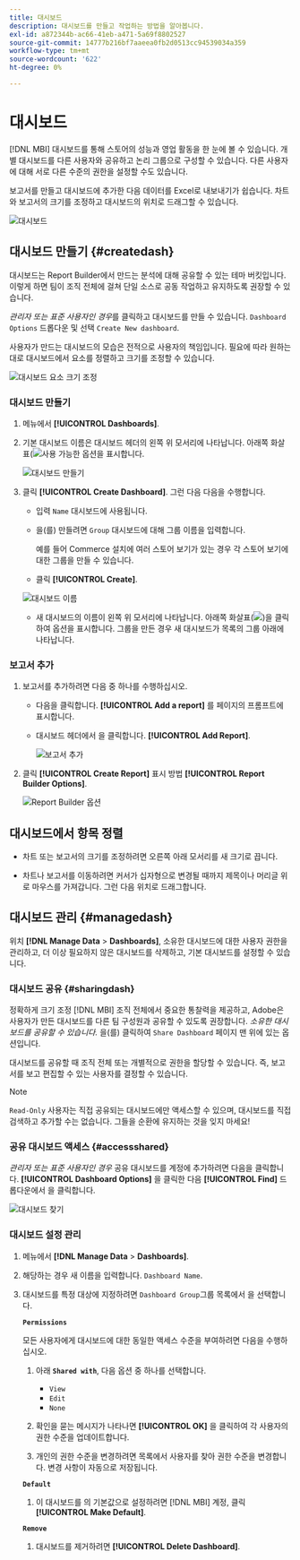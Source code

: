 ```yaml
---
title: 대시보드
description: 대시보드를 만들고 작업하는 방법을 알아봅니다.
exl-id: a872344b-ac66-41eb-a471-5a69f8802527
source-git-commit: 14777b216bf7aaeea0fb2d0513cc94539034a359
workflow-type: tm+mt
source-wordcount: '622'
ht-degree: 0%

---
```


# 대시보드

[!DNL MBI] 대시보드를 통해 스토어의 성능과 영업 활동을 한 눈에 볼 수 있습니다. 개별 대시보드를 다른 사용자와 공유하고 논리 그룹으로 구성할 수 있습니다. 다른 사용자에 대해 서로 다른 수준의 권한을 설정할 수도 있습니다.

보고서를 만들고 대시보드에 추가한 다음 데이터를 Excel로 내보내기가 쉽습니다. 차트와 보고서의 크기를 조정하고 대시보드의 위치로 드래그할 수 있습니다.

![대시보드](../../assets/magento-bi-report-builder-revenue-by-products-formula-report-holiday-sales-dashboard.png)

## 대시보드 만들기 {#createdash}

대시보드는 Report Builder에서 만드는 분석에 대해 공유할 수 있는 테마 버킷입니다. 이렇게 하면 팀이 조직 전체에 걸쳐 단일 소스로 공동 작업하고 유지하도록 권장할 수 있습니다.

*관리자 또는 표준 사용자인 경우*&#x200B;를 클릭하고 대시보드를 만들 수 있습니다. `Dashboard Options` 드롭다운 및 선택 `Create New dashboard`.

사용자가 만드는 대시보드의 모습은 전적으로 사용자의 책임입니다. 필요에 따라 원하는 대로 대시보드에서 요소를 정렬하고 크기를 조정할 수 있습니다.

![대시보드 요소 크기 조정](../../assets/arrange_resize_dashboard_element.gif)

### 대시보드 만들기

1. 메뉴에서 **[!UICONTROL Dashboards]**.

1. 기본 대시보드 이름은 대시보드 헤더의 왼쪽 위 모서리에 나타납니다. 아래쪽 화살표(![](../../assets/magento-bi-btn-down.png)사용 가능한 옵션을 표시합니다.

   ![대시보드 만들기](../../assets/magento-bi-dashboard-create.png)

1. 클릭 **[!UICONTROL Create Dashboard]**. 그런 다음 다음을 수행합니다.

   * 입력 `Name` 대시보드에 사용됩니다.

   * 을(를) 만들려면 `Group` 대시보드에 대해 그룹 이름을 입력합니다.

      예를 들어 Commerce 설치에 여러 스토어 보기가 있는 경우 각 스토어 보기에 대한 그룹을 만들 수 있습니다.

   * 클릭 **[!UICONTROL Create]**.

   ![대시보드 이름](../../assets/magento-bi-dashboard-create-name.png)

   * 새 대시보드의 이름이 왼쪽 위 모서리에 나타납니다. 아래쪽 화살표(![](../../assets/magento-bi-btn-down.png))을 클릭하여 옵션을 표시합니다. 그룹을 만든 경우 새 대시보드가 목록의 그룹 아래에 나타납니다.


### 보고서 추가

1. 보고서를 추가하려면 다음 중 하나를 수행하십시오.

   * 다음을 클릭합니다. **[!UICONTROL Add a report]** 를 페이지의 프롬프트에 표시합니다.

   * 대시보드 헤더에서 을 클릭합니다. **[!UICONTROL Add Report]**.

      ![보고서 추가](../../assets/magento-bi-dashboard-create-add-report.png)

1. 클릭 **[!UICONTROL Create Report]** 표시 방법 **[!UICONTROL Report Builder Options]**.

   ![Report Builder 옵션](../../assets/magento-bi-report-builder.png)

## 대시보드에서 항목 정렬

* 차트 또는 보고서의 크기를 조정하려면 오른쪽 아래 모서리를 새 크기로 끕니다.

* 차트나 보고서를 이동하려면 커서가 십자형으로 변경될 때까지 제목이나 머리글 위로 마우스를 가져갑니다. 그런 다음 위치로 드래그합니다.

## 대시보드 관리 {#managedash}

위치 **[!DNL Manage Data** > **Dashboards]**, 소유한 대시보드에 대한 사용자 권한을 관리하고, 더 이상 필요하지 않은 대시보드를 삭제하고, 기본 대시보드를 설정할 수 있습니다.

### 대시보드 공유 {#sharingdash}

정확하게 크기 조정 [!DNL MBI] 조직 전체에서 중요한 통찰력을 제공하고, Adobe은 사용자가 만든 대시보드를 다른 팀 구성원과 공유할 수 있도록 권장합니다. *소유한 대시보드를 공유할 수 있습니다.* 을(를) 클릭하여 `Share Dashboard` 페이지 맨 위에 있는 옵션입니다.

대시보드를 공유할 때 조직 전체 또는 개별적으로 권한을 할당할 수 있습니다. 즉, 보고서를 보고 편집할 수 있는 사용자를 결정할 수 있습니다.

>[!NOTE]
>
>`Read-Only` 사용자는 직접 공유되는 대시보드에만 액세스할 수 있으며, 대시보드를 직접 검색하고 추가할 수는 없습니다. 그들을 순환에 유지하는 것을 잊지 마세요!

### 공유 대시보드 액세스 {#accessshared}

*관리자 또는 표준 사용자인 경우* 공유 대시보드를 계정에 추가하려면 다음을 클릭합니다. **[!UICONTROL Dashboard Options]** 을 클릭한 다음 **[!UICONTROL Find]** 드롭다운에서 을 클릭합니다.

![대시보드 찾기](../../assets/find_dashboard.png)<!--{: width="1000" height="535"}-->

### 대시보드 설정 관리

1. 메뉴에서 **[!DNL Manage Data** > **Dashboards]**.

1. 해당하는 경우 새 이름을 입력합니다. `Dashboard Name`.

1. 대시보드를 특정 대상에 지정하려면 `Dashboard Group`그룹 목록에서 을 선택합니다.

   **`Permissions`**

   모든 사용자에게 대시보드에 대한 동일한 액세스 수준을 부여하려면 다음을 수행하십시오.

   1. 아래 **`Shared with`**, 다음 옵션 중 하나를 선택합니다.

      * `View`
      * `Edit`
      * `None`
   1. 확인을 묻는 메시지가 나타나면 **[!UICONTROL OK]** 을 클릭하여 각 사용자의 권한 수준을 업데이트합니다.

   1. 개인의 권한 수준을 변경하려면 목록에서 사용자를 찾아 권한 수준을 변경합니다. 변경 사항이 자동으로 저장됩니다.

   **`Default`**

   1. 이 대시보드를 의 기본값으로 설정하려면 [!DNL MBI] 계정, 클릭 **[!UICONTROL Make Default]**.

   **`Remove`**

   1. 대시보드를 제거하려면 **[!UICONTROL Delete Dashboard]**.
